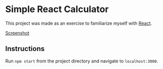 # Simple React Calculator

This project was made as an exercise to familiarize myself with [React](https://reactjs.org/).

[Screenshot](screenshot.png)

## Instructions

Run `npm start` from the project directory and navigate to `localhost:3000`.

